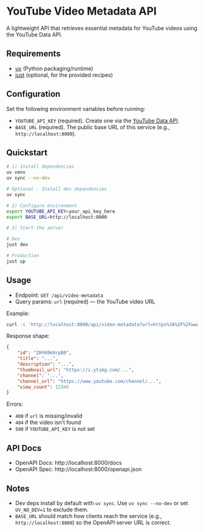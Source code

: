 # YouTube Video Metadata API

A lightweight API that retrieves essential metadata for YouTube videos using the YouTube Data API.

## Requirements

- [uv](https://docs.astral.sh/uv/) (Python packaging/runtime)
- [just](https://just.systems/man/en/) (optional, for the provided recipes)

## Configuration

Set the following environment variables before running:

- `YOUTUBE_API_KEY` (required). Create one via the [YouTube Data API](https://developers.google.com/youtube/v3/getting-started).
- `BASE_URL` (required). The public base URL of this service (e.g., `http://localhost:8000`).

## Quickstart

```bash
# 1) Install dependencies
uv venv
uv sync --no-dev

# Optional - Install dev dependencies
uv sync

# 2) Configure environment
export YOUTUBE_API_KEY=your_api_key_here
export BASE_URL=http://localhost:8000

# 3) Start the server

# Dev
just dev

# Production
just up
```

## Usage

- Endpoint: `GET /api/video-metadata`
- Query params: `url` (required) — the YouTube video URL

Example:

```bash
curl -s 'http://localhost:8000/api/video-metadata?url=https%3A%2F%2Fwww.youtube.com%2Fwatch%3Fv%3DZHYK0m9rpB0' | jq
```

Response shape:

```json
{
	"id": "ZHYK0m9rpB0",
	"title": "...",
	"description": "...",
	"thumbnail_url": "https://i.ytimg.com/...",
	"channel": "...",
	"channel_url": "https://www.youtube.com/channel/...",
	"view_count": 12345
}
```

Errors:
- `400` if `url` is missing/invalid
- `404` if the video isn’t found
- `500` if `YOUTUBE_API_KEY` is not set

## API Docs

- OpenAPI Docs: http://localhost:8000/docs
- OpenAPI Spec: http://localhost:8000/openapi.json

## Notes

- Dev deps install by default with `uv sync`. Use `uv sync --no-dev` or set `UV_NO_DEV=1` to exclude them.
- `BASE_URL` should match how clients reach the service (e.g., `http://localhost:8000`) so the OpenAPI server URL is correct.
